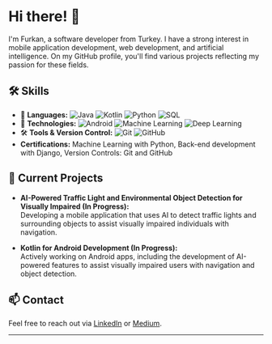 # Hi there! 👋

I'm Furkan, a software developer from Turkey. I have a strong interest in mobile application development, web development, and artificial intelligence. On my GitHub profile, you'll find various projects reflecting my passion for these fields.

## 🛠 Skills

- 🚀 **Languages:** ![Java](https://img.shields.io/badge/Java-007396?style=flat&logo=java&logoColor=white) ![Kotlin](https://img.shields.io/badge/Kotlin-0095D5?style=flat&logo=kotlin&logoColor=white) ![Python](https://img.shields.io/badge/Python-3776AB?style=flat&logo=python&logoColor=white) ![SQL](https://img.shields.io/badge/SQL-4479A1?style=flat&logo=mysql&logoColor=white)  
- 📱 **Technologies:** ![Android](https://img.shields.io/badge/Android-3DDC84?style=flat&logo=android&logoColor=white) ![Machine Learning](https://img.shields.io/badge/Machine%20Learning-%23FF6F00.svg?style=flat&logo=tensorflow&logoColor=white) ![Deep Learning](https://img.shields.io/badge/Deep%20Learning-%2300A3E0.svg?style=flat&logo=pytorch&logoColor=white)  
- 🛠 **Tools & Version Control:** ![Git](https://img.shields.io/badge/Git-F05032?style=flat&logo=git&logoColor=white) ![GitHub](https://img.shields.io/badge/GitHub-181717?style=flat&logo=github&logoColor=white)  
- **Certifications:** Machine Learning with Python, Back-end development with Django, Version Controls: Git and GitHub  

## 🚀 Current Projects

- **AI-Powered Traffic Light and Environmental Object Detection for Visually Impaired (In Progress):**  
  Developing a mobile application that uses AI to detect traffic lights and surrounding objects to assist visually impaired individuals with navigation.  

- **Kotlin for Android Development (In Progress):**  
  Actively working on Android apps, including the development of AI-powered features to assist visually impaired users with navigation and object detection.  

## 📫 Contact

Feel free to reach out via [LinkedIn](https://www.linkedin.com/in/furkan-terzi-8ba528257/) or [Medium](https://medium.com/@terzifurkan34).  

---
